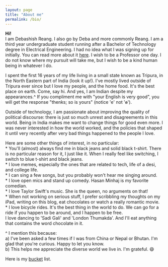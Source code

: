 ```yaml
---
layout: page
title: "About me"
permalink: /bio/
---
```

**Hi!**
<br>
I am Debashish Reang. I also go by Deba and more commonly Reang. I am a third year undergraduate student running after a Bachelor of Technology degree in Electrical Engineering. I had no idea what I was signing up for initially. You can read more about it [here](/2019/11/23/lookback/). I wish to be a Professor one day. I do not know where my pursuit will take me, but I wish to be a kind human being in whatever I do.

I spent the first 16 years of my life living in a small state known as Tripura, in the North Eastern part of India (look it up!). I've mostly lived outside of Tripura ever since but I love my people, and the home food. It's the best place on earth. Come, say hi. And yes, I am Indian despite my appearances.^ If you compliment me with "your English is very good", you will get the response "thenks; so is yours" (notice 'e' not '<s>a</s>').

Outside of technology, I am passionate about improving the quality of political discourse: there is just so much unrest and disagreements in this world. Being in India makes me want to change things for good even more. I was never interested in how the world worked, and the policies that shaped it until very recently after very bad things happened to the people I love.

Here are some other things of interest, in no particular:
<br>
\* You'll (almost) always find me in black jeans and solid black t-shirt. There is no particular reason for it, I just like it. When I really feel like switching, I switch to blue t-shirt and black jeans.
<br>
\* I love memes, especially the ones that are related to tech, life of a desi, and college life.
<br>
\* I can sing a few songs, but you probably won't hear me singing around.
<br>
\* I love open mics and stand up comedy. Hasan Minhaj is my favorite comedian.
<br>
\* I love Taylor Swift's music. She is the queen, no arguments on that!
<br>
\* When not working on serious stuff, I prefer scribbling my thoughts on my iPad, writing on this blog, eat chocolates or watch a really romantic movie.
<br>
\* I love bicycle rides. It's the best thing in the world to do. We can go for a ride if you happen to be around, and I happen to be free.
<br>
I love dancing to 'Sadi Gali' and 'London Thumakda'. And I'll eat anything that contains the word chocolate in it.

^ I mention this because:
<br>
a) I've been asked a few times if I was from China or Nepal or Bhutan. I'm glad that you're curious. Happy to let you know.
<br>
b) This helps me appreciate the diverse world we live in. I'm grateful. :smile:

Here is my [bucket](/bucket/) list.
